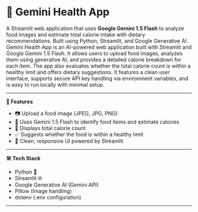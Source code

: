 # 🥗 Gemini Health App

A Streamlit web application that uses **Google Gemini 1.5 Flash** to analyze food images and estimate total calorie intake with dietary recommendations. Built using Python, Streamlit, and Google Generative AI.
Gemini Health App is an AI-powered web application built with Streamlit and Google Gemini 1.5 Flash. It allows users to upload food images, analyzes them using generative AI, and provides a detailed calorie breakdown for each item. The app also evaluates whether the total calorie count is within a healthy limit and offers dietary suggestions. It features a clean user interface, supports secure API key handling via environment variables, and is easy to run locally with minimal setup.

---

**🚀 Features**

- 📷 Upload a food image (JPEG, JPG, PNG)
- 🧠 Uses Gemini 1.5 Flash to identify food items and estimate calories
- 🔢 Displays total calorie count
- ✅ Suggests whether the food is within a healthy limit
- 🎨 Clean, responsive UI powered by Streamlit

---

**🛠️ Tech Stack**

- Python 🐍
- Streamlit 🌐
- Google Generative AI (Gemini API)
- Pillow (Image handling)
- dotenv (.env configuration)

---
